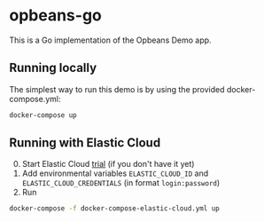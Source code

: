 # opbeans-go

This is a Go implementation of the Opbeans Demo app.

## Running locally

The simplest way to run this demo is by using the
provided docker-compose.yml:

```bash
docker-compose up
```

## Running with Elastic Cloud

0. Start Elastic Cloud [trial](https://www.elastic.co/cloud/elasticsearch-service/signup) (if you don't have it yet)
1. Add environmental variables `ELASTIC_CLOUD_ID` and `ELASTIC_CLOUD_CREDENTIALS` (in format `login:password`)
2. Run 
```bash
docker-compose -f docker-compose-elastic-cloud.yml up
```